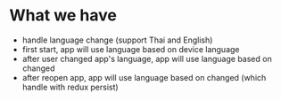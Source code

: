 # What we have
- handle language change (support Thai and English)
- first start, app will use language based on device language
- after user changed app's language, app will use language based on changed
- after reopen app, app will use language based on changed (which handle with redux persist)
